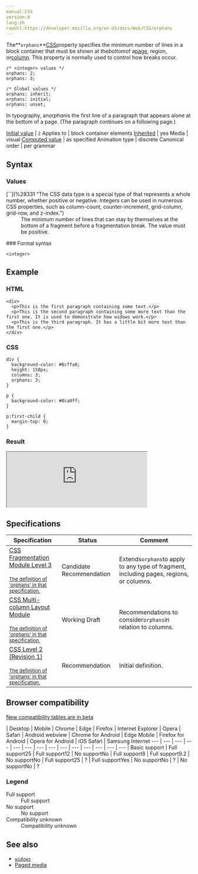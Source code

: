 ```yaml
---
manual:CSS
version:0
lang:zh
rawUrl:https://developer.mozilla.org/en-US/docs/Web/CSS/orphans
---
```






The**`orphans`**[CSS](%28421 "CSS")property specifies the minimum number of lines in a block container that must be shown at the*bottom*of a[page](%31353 ""), region, or[column](%31354 ""). This property is normally used to control how breaks occur.


```
/* <integer> values */
orphans: 2;
orphans: 3;

/* Global values */
orphans: inherit;
orphans: initial;
orphans: unset;
```


In typography, an*orphan*is the first line of a paragraph that appears alone at the bottom of a page. (The paragraph continues on a following page.)



[Initial value](%28552 "") | `2` 
Applies to | block container elements 
[Inherited](%28555 "") | yes 
Media | visual 
[Computed value](%28556 "") | as specified 
Animation type | discrete 
Canonical order | per grammar 


## Syntax<a name="Syntax"></a>

### Values<a name="Values"></a>
<dl><dt id=''>[`<integer>`](%28331 "The <integer> CSS data type is a special type of <number> that represents a whole number, whether positive or negative. Integers can be used in numerous CSS properties, such as column-count, counter-increment, grid-column, grid-row, and z-index.")</dt><dd>The minimum number of lines that can stay by themselves at the bottom of a fragment before a fragmentation break. The value must be positive.</dd></dl>
### Formal syntax<a name="Formal_syntax"></a>

```
<integer>
```

## Example<a name="Example"></a>

### HTML<a name="HTML"></a>

```
<div>
  <p>This is the first paragraph containing some text.</p>
  <p>This is the second paragraph containing some more text than the first one. It is used to demonstrate how widows work.</p>
  <p>This is the third paragraph. It has a little bit more text than the first one.</p>
</div>
```

### CSS<a name="CSS"></a>

```
div {
  background-color: #8cffa0;
  height: 150px;
  columns: 3;
  orphans: 3;
}

p {
  background-color: #8ca0ff;
}

p:first-child {
  margin-top: 0;
} 

```

### Result<a name="Result"></a>


<iframe src='https://mdn.mozillademos.org/en-US/docs/Web/CSS/orphans$samples/Example?revision=1349967' width='380' height='150'></iframe>



## Specifications<a name="Specifications"></a>

Specification | Status | Comment 
 ---  |  ---  |  ---  | 
[CSS Fragmentation Module Level 3<br></br><small>The definition of &#39;orphans&#39; in that specification.</small>](%31355 "") | Candidate Recommendation | Extends`orphans`to apply to any type of fragment, including pages, regions, or columns. 
[CSS Multi-column Layout Module<br></br><small>The definition of &#39;orphans&#39; in that specification.</small>](%31356 "") | Working Draft | Recommendations to consider`orphans`in relation to columns. 
[CSS Level 2 (Revision 1)<br></br><small>The definition of &#39;orphans&#39; in that specification.</small>](%31357 "") | Recommendation | Initial definition. 


## Browser compatibility<a name="Browser_compatibility"></a>
[New compatibility tables are in beta<i></i>](%3360 "")

 | <abbr>Desktop<i></i></abbr> | <abbr>Mobile<i></i></abbr> 
 | <abbr>Chrome<i></i></abbr> | <abbr>Edge<i></i></abbr> | <abbr>Firefox<i></i></abbr> | <abbr>Internet Explorer<i></i></abbr> | <abbr>Opera<i></i></abbr> | <abbr>Safari<i></i></abbr> | <abbr>Android webview<i></i></abbr> | <abbr>Chrome for Android<i></i></abbr> | <abbr>Edge Mobile<i></i></abbr> | <abbr>Firefox for Android<i></i></abbr> | <abbr>Opera for Android<i></i></abbr> | <abbr>iOS Safari<i></i></abbr> | <abbr>Samsung Internet<i></i></abbr> 
 ---  |  ---  |  ---  |  ---  |  ---  |  ---  |  ---  |  ---  |  ---  |  ---  |  ---  |  ---  |  ---  |  ---  | 
Basic support | <abbr>Full support</abbr>25 | <abbr>Full support</abbr>12 | <abbr>No support</abbr>No | <abbr>Full support</abbr>8 | <abbr>Full support</abbr>9.2 | <abbr>No support</abbr>No | <abbr>Full support</abbr>25 | <abbr>?</abbr> | <abbr>Full support</abbr>Yes | <abbr>No support</abbr>No | <abbr>?</abbr> | <abbr>No support</abbr>No | <abbr>?</abbr> 


### Legend<a name="Legend"></a>
<dl><dt id=''><abbr>Full support</abbr></dt><dd>Full support</dd><dt id=''><abbr>No support</abbr></dt><dd>No support</dd><dt id=''><abbr>Compatibility unknown</abbr></dt><dd>Compatibility unknown</dd></dl>


## See also<a name="See_also"></a>

* [`widows`](%31358 "The widows CSS property specifies the minimum number of lines in a block container that must be shown at the top of a page, region, or column. This property is normally used to control how breaks occur.")
* [Paged media](%31353 "")



